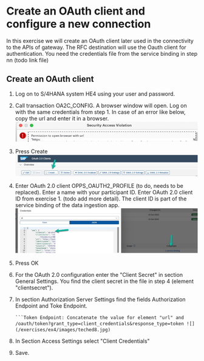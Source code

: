 # Create an OAuth client and configure a new connection

In this exercise we will create an OAuth client later used in the connectivity to the APIs of gateway. The RFC destination will use the Oauth client for authentication. You need the credentials file from the service binding in step nn (todo link file)

## Create an OAuth client

1. Log on to S/4HANA system HE4 using your user and password.

2. Call transaction OA2C_CONFIG. A browser window will open. Log on with the same credentials from step 1. In case of an error like below, copy the url and enter it in a browser.<br>![](/exercises/ex4/images/teched_error1.jpg)
3. Press Create<br>![](/exercises/ex4/images/teched2.jpg)
4. Enter OAuth 2.0 client OPPS_OAUTH2_PROFILE (to do, needs to be replaced). Enter a name with your participant ID. Enter OAuth 2.0 client ID from exercise 1. (todo add more detail). The client ID is part of the service binding of the data ingestion app.
![](/exercises/ex4/images/teched5.jpg)
5. Press OK
6. For the OAuth 2.0 configuration enter the "Client Secret" in section General Settings. You find the client secret in the file in step 4 (element "clientsecret").   
7. In section Authorization Server Settings find the fields Authorization Endpoint and Toke Endpoint.
   ``` Authorization Endpoint: Concatenate the value for element "url" and /oauth/token?grant_type=client_credentials&response_type=token <br>
   ```Token Endpoint: Concatenate the value for element "url" and /oauth/token?grant_type=client_credentials&response_type=token ![](/exercises/ex4/images/teched8.jpg)
8. In Section Access Settings select "Client Credentials"
9.  Save.






